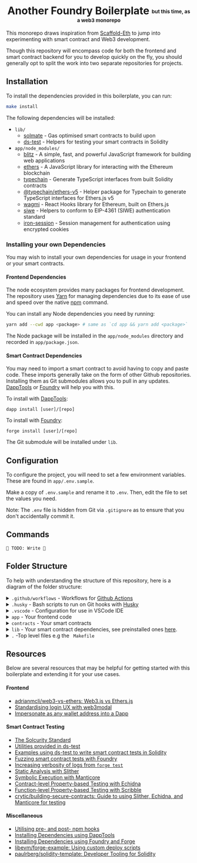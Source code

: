 <h1 align="center">
  Another Foundry Boilerplate <sub><sup><sub><sup>but this time, as a web3 monorepo</sup></sub></sup></sub>
</h1>

This monorepo draws inspiration from [Scaffold-Eth](https://github.com/scaffold-eth/scaffold-eth) to jump into experimenting with smart contract and Web3 development.

Though this repository will encompass code for both the frontend and smart contract backend for you to develop quickly on the fly, you should generally opt to split the work into two separate repositories for projects.

## Installation

To install the dependencies provided in this boilerplate, you can run:

```bash
make install
```

The following dependencies will be installed:

- `lib/`
  - [solmate](https://github.com/Rari-Capital/solmate) - Gas optimised smart contracts to build upon
  - [ds-test](https://github.com/dapphub/ds-test/) - Helpers for testing your smart contracts in Solidity
- `app/node_modules/`
  - [blitz](https://github.com/blitz-js/blitz) - A simple, fast, and powerful JavaScript framework for building web applications
  - [ethers](https://github.com/ethers-io/ethers.js) - A JavaScript library for interacting with the Ethereum blockchain
  - [typechain](https://github.com/dethcrypto/TypeChain) - Generate TypeScript interfaces from built Solidity contracts
  - [@typechain/ethers-v5](https://github.com/dethcrypto/TypeChain/tree/master/packages/target-ethers-v5#typechain-target-ethers-v5) - Helper package for Typechain to generate TypeScript interfaces for Ethers.js v5
  - [wagmi](https://github.com/tmm/wagmi) - React Hooks library for Ethereum, built on Ethers.js
  - [siwe](https://github.com/spruceid/siwe) - Helpers to conform to EIP-4361 (SIWE) authentication standard
  - [iron-session](https://github.com/vvo/iron-session) - Session management for authentication using encrypted cookies

### Installing your own Dependencies

You may wish to install your own dependencies for usage in your frontend or your smart contracts.

#### Frontend Dependencies

The node ecosystem provides many packages for frontend development. The repository uses [Yarn](https://yarnpkg.com/) for managing dependencies due to its ease of use and speed over the native [npm](https://nodejs.org/api/npm.html) command.

You can install any Node dependencies you need by running:

```bash
yarn add --cwd app <package> # same as `cd app && yarn add <package>`
```

The Node package will be installed in the `app/node_modules` directory and recorded in `app/package.json`.

#### Smart Contract Dependencies

You may need to import a smart contract to avoid having to copy and paste code. These imports generally take on the form of other Github repositories. Installing them as Git submodules allows you to pull in any updates. [DappTools](https://github.com/dapphub/dapptools) or [Foundry](https://github.com/gakonst/foundry) will help you with this.

To install with [DappTools](https://github.com/dapphub/dapptools):

```
dapp install [user]/[repo]
```

To install with [Foundry](https://github.com/gakonst/foundry):

```
forge install [user]/[repo]
```

The Git submodule will be installed under `lib`.

## Configuration

To configure the project, you will need to set a few environment variables. These are found in `app/.env.sample`.

Make a copy of `.env.sample` and rename it to `.env`. Then, edit the file to set the values you need.

Note: The `.env` file is hidden from Git via `.gitignore` as to ensure that you don't accidentally commit it.

## Commands

`🚧 TODO: Write 🚧`

## Folder Structure

To help with understanding the structure of this repository, here is a diagram of the folder structure:

<details>
  <summary><code>.github/workflows</code> - Workflows for <a href="https://github.com/features/actions">Github Actions</a></summary>
  <ul>
    <li><code>contracts.yml</code> - Automated CI/CD for your smart contracts</li>
    <li><code>webapp.yml</code> - Automated CI/CD for your frontend</li>
  </ul>
</details>

<details>
  <summary><code>.husky</code> - Bash scripts to run on Git hooks with <a href="https://github.com/typicode/husky">Husky</a></summary>
</details>

<details>
  <summary><code>.vscode</code> - Configuration for use in VSCode IDE</summary>
</details>

<details>
  <summary><code>app</code> - Your frontend code</summary>
  <ul>
    <li><code>package.json</code> - Your frontend dependencies</li>
    <li><code>components</code> - Any shared React components</li>
    <li><code>hooks</code> - React Hooks</li>
    <li><code>pages</code> - <a href="https://blitzjs.com/docs/pages">React pages</a> for your app go here</li>
    <li><code>public</code> - Any static files go here</li>
    <li><code>test</code> - Any app tests go here e.g React Component testing, E2E testing etc.</li>
    <li><code>.eslintrc.js</code> - <a href="https://eslint.org/">ESLint</a> configuration</li>
    <li><code>.gitignore</code> - Ignore any files you don't want to push to Git</li>
    <li><code>.prettierrc</code> - <a href="https://prettier.io/">Prettier</a> configuration</li>
    <li><code>blitz.config.ts</code> - <a href="https://blitzjs.com/docs/config">Blitz configuration</a></li>
    <li><code>jest.config.ts</code> - <a href="https://jestjs.io/docs/en/configuration">Jest configuration</a></li>
    <li><code>tsconfig.json</code> - <a href="https://www.typescriptlang.org/docs/handbook/tsconfig-json.html">TypeScript configuration</a></li>
    <li><code>types</code> - TypeScript types used around your app</li>
    <li><code>yarn.lock</code> - <a href="https://yarnpkg.com/lang/en/docs/install/">Yarn</a> lock file</li>
  </ul>
</details>

<details>
  <summary><code>contracts</code> - Your smart contracts</summary>
  <ul>
    <li><code>*.sol</code> - Your smart contracts</li>
    <li><code>test/*.t.sol</code> - Tests for smart contracts</li>
    <li><code>test/base</code> - BaseTest contract to inherit for utils</li>
    <li><code>test/utils</code> - Test utils</li>
  </ul>
</details>

<details>
  <summary><code>lib</code> - Your smart contract dependencies, see preinstalled ones <a href="#installation">here</a>.</summary>
</details>

<details>
  <summary><code>.</code> -Top level files e.g the <code> Makefile</code></summary>
  <ul>
    <li>
      <summary><code>.gitignore</code> - Ignore any files you don't want to push to Git</summary>
    </li>
    <li>
      <summary><code>.gitmodules</code> - Git submodules configuration</summary>
    </li>
    <li>
      <summary><code>.lintstagedrc</code> - Configuration for lint-staged in Husky scripts</summary>
    </li>
    <li>
      <summary><code>.solhint.json</code> - <a href="https://github.com/protofire/solhint">Solhint</a> configuration</summary>
    </li>
    <li>
      <summary><code>.solhintignore</code> - Ignore any files you don't want Solhint to lint</summary>
    </li>
    <li>
      <summary><code>foundry.toml</code> - <a href="https://book.getfoundry.sh/reference/config.html">Foundry configuration</a></summary>
    </li>
    <li>
      <summary><code>Makefile</code> - Various commands, see <a href="#commands">here</a>.</summary>
    </li>
    <li>
      <summary><code>README.md</code> - This file!</summary>
    </li>
    <li>
      <summary><code>remappings.txt</code> - <a href="https://book.getfoundry.sh/projects/dependencies.html#remapping-dependencies">Configure import paths</a> for Solidity dependencies for Forge</summary>
    </li>
  </ul>

</details>

## Resources

Below are several resources that may be helpful for getting started with this boilerplate and extending it for your use cases.

#### Frontend

- [adrianmcli/web3-vs-ethers: Web3.js vs Ethers.js](https://github.com/adrianmcli/web3-vs-ethers)
- [Standardising login UX with web3modal](https://github.com/Web3Modal/web3modal)
- [Impersonate as any wallet address into a Dapp](https://github.com/apoorvlathey/impersonator)

#### Smart Contract Testing

- [The Solcurity Standard](https://github.com/Rari-Capital/solcurity)
- [Utilities provided in ds-test](https://book.getfoundry.sh/reference/ds-test.html)
- [Examples using ds-test to write smart contract tests in Solidity](https://github.com/dapphub/ds-test/blob/master/demo/demo.sol)
- [Fuzzing smart contract tests with Foundry](https://github.com/gakonst/foundry/tree/master/forge#fuzzing-go-beyond-unit-testing)
- [Increasing verbosity of logs from `forge test`](https://github.com/gakonst/foundry/blob/master/cli/README.md#test)
- [Static Analysis with Slither](https://github.com/crytic/slither)
- [Symbolic Execution with Manticore](https://github.com/trailofbits/manticore)
- [Contract-level Property-based Testing with Echidna](https://github.com/crytic/echidna)
- [Function-level Property-based Testing with Scribble](https://github.com/ConsenSys/scribble)
- [crytic/building-secure-contracts: Guide to using Slither, Echidna, and Manticore for testing](https://github.com/crytic/building-secure-contracts)

#### Miscellaneous

- [Utilising pre- and post- npm hooks](https://docs.npmjs.com/cli/v8/using-npm/scripts)
- [Installing Dependencies using DappTools](https://github.com/dapphub/dapptools/tree/master/src/dapp#dapp-install)
- [Installing Dependencies using Foundry and Forge](https://github.com/gakonst/foundry/blob/master/cli/README.md#forge)
- [libevm/forge-example: Using custom deploy scripts](https://github.com/libevm/forge-example)
- [paulrberg/solidity-template: Developer Tooling for Solidity](https://github.com/paulrberg/solidity-template)
